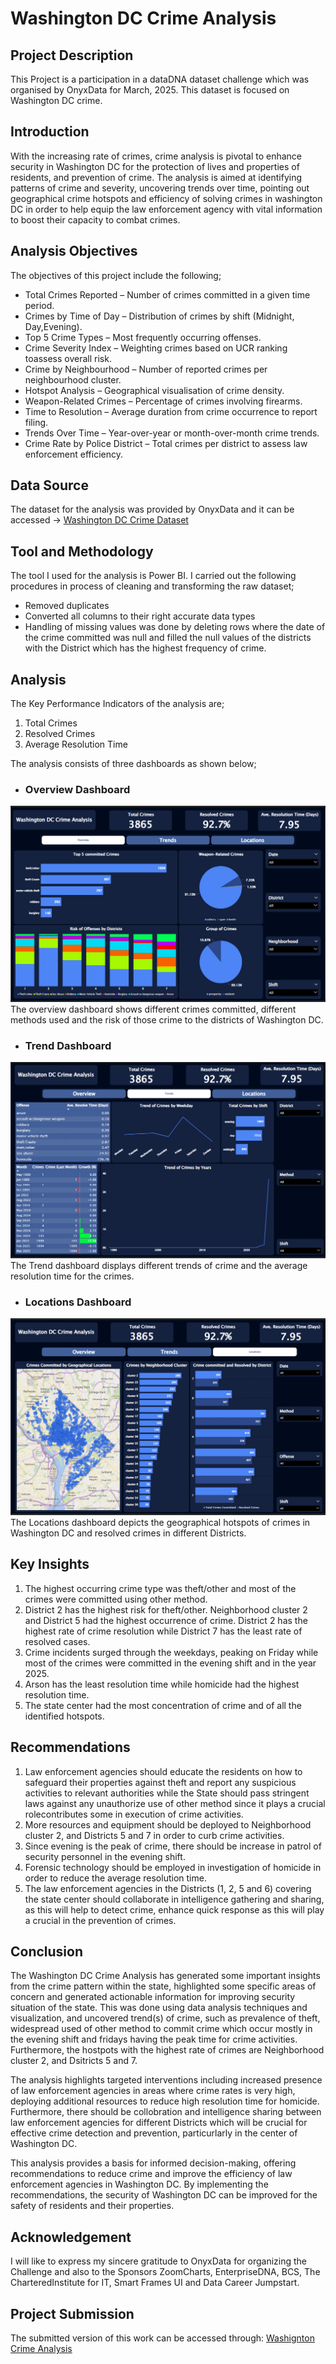 # Washington DC Crime Analysis

## Project Description
This Project is a participation in a dataDNA dataset challenge which was organised by OnyxData for March, 2025. This dataset is focused on Washington DC crime.


## Introduction
With the increasing rate of crimes, crime analysis is pivotal to enhance security in Washington DC for the protection of lives and properties of residents, and prevention of crime. The analysis is aimed at identifying patterns of crime and severity, uncovering trends over time, pointing out geographical crime hotspots and efficiency of solving crimes in washington DC in order to help equip the law enforcement agency with vital information to boost their capacity to combat crimes.


## Analysis Objectives
The objectives of this project include the following;
- Total Crimes Reported – Number of crimes committed in a given time period.
- Crimes by Time of Day – Distribution of crimes by shift (Midnight, Day,Evening).
- Top 5 Crime Types – Most frequently occurring offenses. 
- Crime Severity Index – Weighting crimes based on UCR ranking toassess overall risk.
- Crime by Neighbourhood – Number of reported crimes per neighbourhood cluster.
- Hotspot Analysis – Geographical visualisation of crime density. 
- Weapon-Related Crimes – Percentage of crimes involving firearms. 
- Time to Resolution – Average duration from crime occurrence to report filing.
- Trends Over Time – Year-over-year or month-over-month crime trends.
- Crime Rate by Police District – Total crimes per district to assess law enforcement efficiency.
  

## Data Source
The dataset for the analysis was provided by OnyxData and it can be accessed -> [Washington DC Crime Dataset]()


## Tool and Methodology
The tool I used for the analysis is Power BI.
I carried out the following procedures in process of cleaning and transforming the raw dataset;
- Removed duplicates
- Converted all columns to their right accurate data types
- Handling of missing values was done by deleting rows where the date of the crime committed was null and filled the null values of the districts with the District which has the highest frequency of crime.
  

## Analysis
The Key Performance Indicators of the analysis are;
1. Total Crimes
2. Resolved Crimes
3. Average Resolution Time

The analysis consists of three dashboards as shown below;

- ### Overview Dashboard
  
![image alt](https://github.com/Calebdgodson/Washington-DC-Crime-Analysis/blob/3d2b498302760d7227a7f044ca3040d6696d01ba/I.png?raw=true)
The overview dashboard shows different crimes committed, different methods used and the risk of those crime to the districts of Washington DC.


- ### Trend Dashboard

![image alt](https://github.com/Calebdgodson/Washington-DC-Crime-Analysis/blob/main/II.%20Trend.png?raw=true)
The Trend dashboard displays different trends of crime and the average resolution time for the crimes.

- ### Locations Dashboard

![image alt](https://github.com/Calebdgodson/Washington-DC-Crime-Analysis/blob/main/III.%20Locations.png?raw=true)
The Locations dashboard depicts the geographical hotspots of crimes in Washington DC and resolved crimes in different Districts.


## Key Insights

1. The highest occurring crime type was theft/other and most of the crimes were committed using other method.
2. District 2 has the highest risk for theft/other. Neighborhood cluster 2 and District 5 had the highest occurrence of crime. District 2 has the highest rate of crime resolution while District 7 has the least rate of resolved cases.
3. Crime incidents surged through the weekdays, peaking on Friday while most of the crimes were committed in the evening shift and in the year 2025. 
4. Arson has the least resolution time while homicide had the highest resolution time.
5. The state center had the most concentration of crime and of all the identified hotspots.
   

## Recommendations

1. Law enforcement agencies should educate the residents on how to safeguard their properties against theft and report any suspicious activities to relevant authorities while the State should pass stringent laws against any unauthorize use of other method since it plays a crucial rolecontributes some in execution of crime activities.
2. More resources and equipment should be deployed to Neighborhood cluster 2, and Districts 5 and 7 in order to curb crime activities.
3. Since evening is the peak of crime, there should be increase in patrol of security personnel in the evening shift.
4. Forensic technology should be employed in investigation of homicide in order to reduce the average resolution time.
5. The law enforcement agencies in the Districts (1, 2, 5 and 6) covering the state center should collaborate in intelligence gathering and sharing, as this will help to detect crime, enhance quick response as this will play a crucial in the prevention of crimes.
   

## Conclusion

The Washington DC Crime Analysis has generated some important insights from the crime pattern within the state, highlighted some specific areas of concern and generated actionable information for improving security situation of the state. This was done using data analysis techniques and visualization, and uncovered trend(s) of crime, such as prevalence of theft, widespread used of other method to commit crime which occur mostly in the evening shift and fridays having the peak time for crime activities. Furthermore, the hostpots with the highest rate of crimes are Neighborhood cluster 2, and Dsitricts 5 and 7.

The analysis highlights targeted interventions including increased presence of law enforcement agencies in areas where crime rates is very high, deploying additional resources to reduce high resolution time for homicide. Furthermore, there should be collobration and intelligence sharing between law enforcement agencies for different Districts which will be crucial for effective crime detection and prevention, particurlarly in the center of Washington DC.

This analysis provides a basis for informed decision-making, offering recommendations to reduce crime and improve the efficiency of law enforcement agencies in Washington DC. By implementing the recommendations, the security of Washington DC can be improved for the safety of residents and their properties.

## Acknowledgement

I will like to express my sincere gratitude to OnyxData for organizing the Challenge and also to the Sponsors ZoomCharts, EnterpriseDNA, BCS, The CharteredInstitute for IT, Smart Frames UI and Data Career Jumpstart.

## Project Submission

The submitted version of this work can be accessed through: [Washignton Crime Analysis](https://www.linkedin.com/posts/kelechi-ikpo-38950b56_datadna-activity-7310051639770427392-32sk?utm_source=share&utm_medium=member_desktop&rcm=ACoAAAvSaFkBtoVc8bCfhk_vYdd5z1rh5iizl7g)
